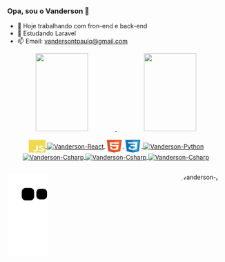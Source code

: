 ### Opa, sou o Vanderson 👋

- 🔭 Hoje trabalhando com fron-end e back-end
- 🌱 Estudando Laravel
- 📫 Email: vandersontpaulo@gmail.com

<div align="center">
    <a href="https://github.com/VandersonT">
    <img height="180em" width="49%" src="https://github-readme-stats.vercel.app/api?username=VandersonT&show_icons=true&theme=algolia&include_all_commits=true&count_private=true"/>
    <img height="180em" width="49%" src="https://github-readme-stats.vercel.app/api/top-langs/?username=VandersonT&layout=compact&langs_count=7&theme=nightowl"/>
</div>
  
<div style="display: inline_block" align="center"><br>
    <img align="center" alt="Vanderson-Js" height="30" width="40" src="https://raw.githubusercontent.com/devicons/devicon/master/icons/javascript/javascript-plain.svg">
    <img align="center" alt="Vanderson-React" height="30" width="40" src="https://cdn.jsdelivr.net/gh/devicons/devicon/icons/flutter/flutter-original.svg">
    <img align="center" alt="Vanderson-HTML" height="30" width="40" src="https://raw.githubusercontent.com/devicons/devicon/master/icons/html5/html5-original.svg">
    <img align="center" alt="Vanderson-CSS" height="30" width="40" src="https://raw.githubusercontent.com/devicons/devicon/master/icons/css3/css3-original.svg">
    <img align="center" alt="Vanderson-Python" height="30" width="40" src="https://cdn.jsdelivr.net/gh/devicons/devicon/icons/laravel/laravel-plain.svg">
    <img align="center" alt="Vanderson-Csharp" height="30" width="40" src="https://cdn.jsdelivr.net/gh/devicons/devicon/icons/php/php-original.svg">
    <img align="center" alt="Vanderson-Csharp" height="30" width="40" src="https://cdn.jsdelivr.net/gh/devicons/devicon/icons/sass/sass-original.svg">
    <img align="center" alt="Vanderson-Csharp" height="30" width="40" src="https://cdn.jsdelivr.net/gh/devicons/devicon/icons/mysql/mysql-original.svg">
</div>
  
  ##

<img align="right" alt="Vanderson-pic" height="150" style="border-radius:50px;" src="https://media.discordapp.net/attachments/892924915794186253/892927570604068914/1c161055a12c8ca0fbe11a95c606ef17.gif">

![Snake animation](https://github.com/VandersonT/VandersonT/blob/output/github-contribution-grid-snake.svg)
